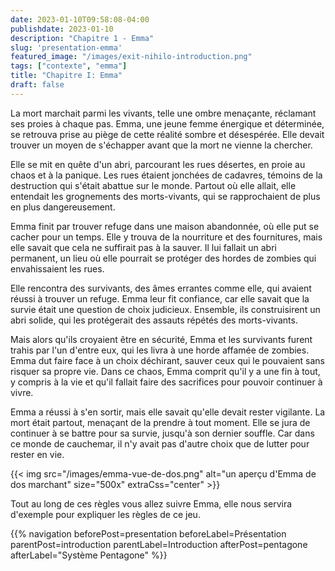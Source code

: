 ```yaml
---
date: 2023-01-10T09:58:08-04:00
publishdate: 2023-01-10
description: "Chapitre 1 - Emma"
slug: 'presentation-emma'
featured_image: "/images/exit-nihilo-introduction.png"
tags: ["contexte", "emma"]
title: "Chapitre I: Emma"
draft: false
---
```

La mort marchait parmi les vivants, telle une ombre menaçante, réclamant ses proies à chaque pas. Emma, une jeune femme énergique et déterminée, se retrouva prise au piège de cette réalité sombre et désespérée. Elle devait trouver un moyen de s'échapper avant que la mort ne vienne la chercher.

Elle se mit en quête d'un abri, parcourant les rues désertes, en proie au chaos et à la panique. Les rues étaient jonchées de cadavres, témoins de la destruction qui s'était abattue sur le monde. Partout où elle allait, elle entendait les grognements des morts-vivants, qui se rapprochaient de plus en plus dangereusement.

Emma finit par trouver refuge dans une maison abandonnée, où elle put se cacher pour un temps. Elle y trouva de la nourriture et des fournitures, mais elle savait que cela ne suffirait pas à la sauver. Il lui fallait un abri permanent, un lieu où elle pourrait se protéger des hordes de zombies qui envahissaient les rues.

Elle rencontra des survivants, des âmes errantes comme elle, qui avaient réussi à trouver un refuge. Emma leur fit confiance, car elle savait que la survie était une question de choix judicieux. Ensemble, ils construisirent un abri solide, qui les protégerait des assauts répétés des morts-vivants.

Mais alors qu'ils croyaient être en sécurité, Emma et les survivants furent trahis par l'un d'entre eux, qui les livra à une horde affamée de zombies. Emma dut faire face à un choix déchirant, sauver ceux qui le pouvaient sans risquer sa propre vie. Dans ce chaos, Emma comprit qu'il y a une fin à tout, y compris à la vie et qu'il fallait faire des sacrifices pour pouvoir continuer à vivre.

Emma a réussi à s'en sortir, mais elle savait qu'elle devait rester vigilante. La mort était partout, menaçant de la prendre à tout moment. Elle se jura de continuer à se battre pour sa survie, jusqu'à son dernier souffle. Car dans ce monde de cauchemar, il n'y avait pas d'autre choix que de lutter pour rester en vie.

{{< img src="/images/emma-vue-de-dos.png" alt="un aperçu d'Emma de dos marchant" size="500x" extraCss="center" >}}

Tout au long de ces règles vous allez suivre Emma, elle nous servira d'exemple pour expliquer les règles de ce jeu.

{{% navigation beforePost=presentation beforeLabel=Présentation parentPost=introduction parentLabel=Introduction afterPost=pentagone afterLabel="Système Pentagone" %}}
